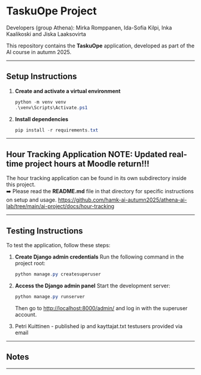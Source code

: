 # TaskuOpe Project

Developers (group Athena): Mirka Romppanen, Ida-Sofia Kilpi, Inka Kaalikoski and Jiska Laaksovirta

This repository contains the **TaskuOpe** application, developed as part of the AI course in autumn 2025.  

---

## Setup Instructions

1. **Create and activate a virtual environment**
   ```powershell
   python -m venv venv
   .\venv\Scripts\Activate.ps1
   ```

2. **Install dependencies**
   ```powershell
   pip install -r requirements.txt
   ```

---

## Hour Tracking Application NOTE: Updated real-time project hours at Moodle return!!!
The hour tracking application can be found in its own subdirectory inside this project.  
➡️ Please read the **README.md** file in that directory for specific instructions on setup and usage.
https://github.com/hamk-ai-autumn2025/athena-ai-lab/tree/main/ai-project/docs/hour-tracking

---

## Testing Instructions

To test the application, follow these steps:

1. **Create Django admin credentials**
   Run the following command in the project root:
   ```powershell
   python manage.py createsuperuser
   ```

2. **Access the Django admin panel**
   Start the development server:
   ```powershell
   python manage.py runserver
   ```
   Then go to [http://localhost:8000/admin/](http://localhost:8000/admin/) and log in with the superuser account.

3. Petri Kuittinen - published ip and kayttajat.txt testusers provided via email

---

## Notes



---